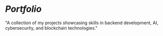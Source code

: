 # _Portfolio_
"A collection of my projects showcasing skills in backend development, AI, cybersecurity, and blockchain technologies."
